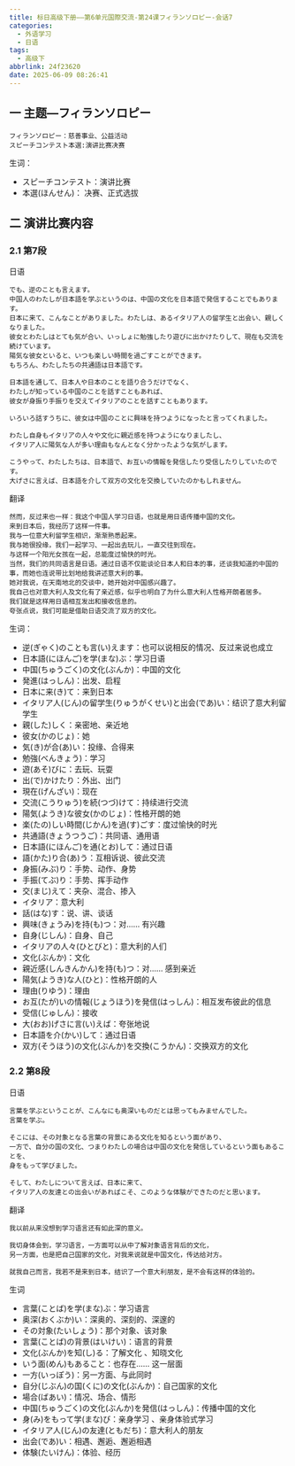 ```yaml
---
title: 标日高级下册——第6单元国際交流-第24课フィランソロピー-会话7
categories:
  - 外语学习
  - 日语
tags:
  - 高级下
abbrlink: 24f23620
date: 2025-06-09 08:26:41
---
```

## 一 主题—フィランソロピー

```
フィランソロピー：慈善事业、公益活动
スピーチコンテスト本選:演讲比赛决赛
```

<!--more-->

生词：

* スピーチコンテスト：演讲比赛
* 本選(ほんせん)： 决赛、正式选拔

## 二 演讲比赛内容

### 2.1 第7段

日语


```
でも、逆のことも言えます。
中国人のわたしが日本語を学ぶというのは、中国の文化を日本語で発信することでもあります。
日本に来て、こんなことがありました。わたしは、あるイタリア人の留学生と出会い、親しくなりました。
彼女とわたしはとても気が合い、いっしょに勉強したり遊びに出かけたりして、現在も交流を続けています。
陽気な彼女といると、いつも楽しい時間を過ごすことができます。
もちろん、わたしたちの共通語は日本語です。

日本語を通して、日本人や日本のことを語り合うだけでなく、
わたしが知っている中国のことを話すこともあれば、
彼女が身振り手振りを交えてイタリアのことを話すこともあります。

いろいろ話すうちに、彼女は中国のことに興味を持つようになったと言ってくれました。

わたし自身もイタリアの人々や文化に親近感を持つようになりましたし、
イタリア人に陽気な人が多い理由もなんとなく分かったような気がします。

こうやって、わたしたちは、日本語で、お互いの情報を発信したり受信したりしていたのです。
大げさに言えば、日本語を介して双方の文化を交換していたのかもしれません。
```

翻译

```
然而，反过来也一样：我这个中国人学习日语，也就是用日语传播中国的文化。
来到日本后，我经历了这样一件事。
我与一位意大利留学生相识，渐渐熟悉起来。
我与她很投缘，我们一起学习、一起出去玩儿，一直交往到现在。
与这样一个阳光女孩在一起，总能度过愉快的时光。
当然，我们的共同语言是日语。通过日语不仅能谈论日本人和日本的事，还谈我知道的中国的事，而她也连说带比划地给我讲述意大利的事。
她对我说，在天南地北的交谈中，她开始对中国感兴趣了。
我自己也对意大利人及文化有了亲近感，似乎也明白了为什么意大利人性格开朗者居多。
我们就是这样用日语相互发出和接收信息的。
夸张点说，我们可能是借助日语交流了双方的文化。
```

生词：

* 逆(ぎゃく)のことも言(い)えます：也可以说相反的情况、反过来说也成立
* 日本語(にほんご)を学(まな)ぶ：学习日语
* 中国(ちゅうごく)の文化(ぶんか)：中国的文化
* 発進(はっしん)：出发、启程
* 日本に来(き)て：来到日本
* イタリア人(じん)の留学生(りゅうがくせい)と出会(であ)い：结识了意大利留学生
* 親(した)しく：亲密地、亲近地
* 彼女(かのじょ)：她
* 気(き)が合(あ)い：投缘、合得来
* 勉強(べんきょう)：学习
* 遊(あそ)びに：去玩、玩耍
* 出(で)かけたり：外出、出门
* 現在(げんざい)：现在
* 交流(こうりゅう)を続(つづ)けて：持续进行交流
* 陽気(ようき)な彼女(かのじょ)：性格开朗的她
* 楽(たの)しい時間(じかん)を過(す)ごす：度过愉快的时光
* 共通語(きょうつうご)：共同语、通用语
* 日本語(にほんご)を通(とお)して：通过日语
* 語(かた)り合(あ)う：互相诉说、彼此交流
* 身振(みぶ)り：手势、动作、身势
* 手振(てぶ)り：手势、挥手动作
* 交(まじ)えて：夹杂、混合、掺入
* イタリア：意大利
* 話(はな)す：说、讲、谈话
* 興味(きょうみ)を持(も)つ：对…… 有兴趣
* 自身(じしん)：自身、自己
* イタリアの人々(ひとびと)：意大利的人们
* 文化(ぶんか)：文化
* 親近感(しんきんかん)を持(も)つ：对…… 感到亲近
* 陽気(ようき)な人(ひと)：性格开朗的人
* 理由(りゆう)：理由
* お互(たが)いの情報(じょうほう)を発信(はっしん)：相互发布彼此的信息
* 受信(じゅしん)：接收
* 大(おお)げさに言(い)えば：夸张地说
* 日本語を介(かい)して：通过日语
* 双方(そうほう)の文化(ぶんか)を交換(こうかん)：交换双方的文化

### 2.2 第8段

日语

```
言葉を学ぶということが、こんなにも奥深いものだとは思ってもみませんでした。
言葉を学ぶ。

そこには、その対象となる言葉の背景にある文化を知るという面があり、
一方で、自分の国の文化、つまりわたしの場合は中国の文化を発信しているという面もあることを、
身をもって学びました。

そして、わたしについて言えば、日本に来て、
イタリア人の友達との出会いがあればこそ、このような体験ができたのだと思います。
```

翻译

```
我以前从来没想到学习语言还有如此深的意义。

我切身体会到，学习语言，一方面可以从中了解对象语言背后的文化，
另一方面，也是把自己国家的文化，对我来说就是中国文化，传达给对方。

就我自己而言，我若不是来到日本，结识了一个意大利朋友，是不会有这样的体验的。
```

生词

* 言葉(ことば)を学(まな)ぶ：学习语言
* 奥深(おくぶか)い：深奥的、深刻的、深邃的
* その対象(たいしょう)：那个对象、该对象
* 言葉(ことば)の背景(はいけい)：语言的背景
* 文化(ぶんか)を知(し)る：了解文化 、知晓文化
* いう面(めん)もあること：也存在…… 这一层面
* 一方(いっぽう)：另一方面、与此同时
* 自分(じぶん)の国(くに)の文化(ぶんか)：自己国家的文化
* 場合(ばあい)：情况、场合、情形
* 中国(ちゅうごく)の文化(ぶんか)を発信(はっしん)：传播中国的文化
* 身(み)をもって学(まな)び：亲身学习 、亲身体验式学习
* イタリア人(じん)の友達(ともだち)：意大利人的朋友
* 出会(であ)い：相遇、邂逅、邂逅相遇
* 体験(たいけん)：体验、经历


